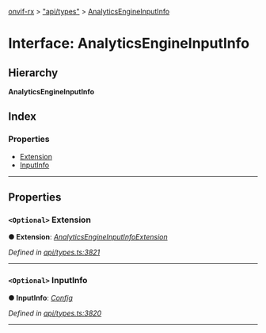 [onvif-rx](../README.md) > ["api/types"](../modules/_api_types_.md) > [AnalyticsEngineInputInfo](../interfaces/_api_types_.analyticsengineinputinfo.md)

# Interface: AnalyticsEngineInputInfo

## Hierarchy

**AnalyticsEngineInputInfo**

## Index

### Properties

* [Extension](_api_types_.analyticsengineinputinfo.md#extension)
* [InputInfo](_api_types_.analyticsengineinputinfo.md#inputinfo)

---

## Properties

<a id="extension"></a>

### `<Optional>` Extension

**● Extension**: *[AnalyticsEngineInputInfoExtension](_api_types_.analyticsengineinputinfoextension.md)*

*Defined in [api/types.ts:3821](https://github.com/patrickmichalina/onvif-rx/blob/3ab1739/src/api/types.ts#L3821)*

___
<a id="inputinfo"></a>

### `<Optional>` InputInfo

**● InputInfo**: *[Config](_api_types_.config.md)*

*Defined in [api/types.ts:3820](https://github.com/patrickmichalina/onvif-rx/blob/3ab1739/src/api/types.ts#L3820)*

___

